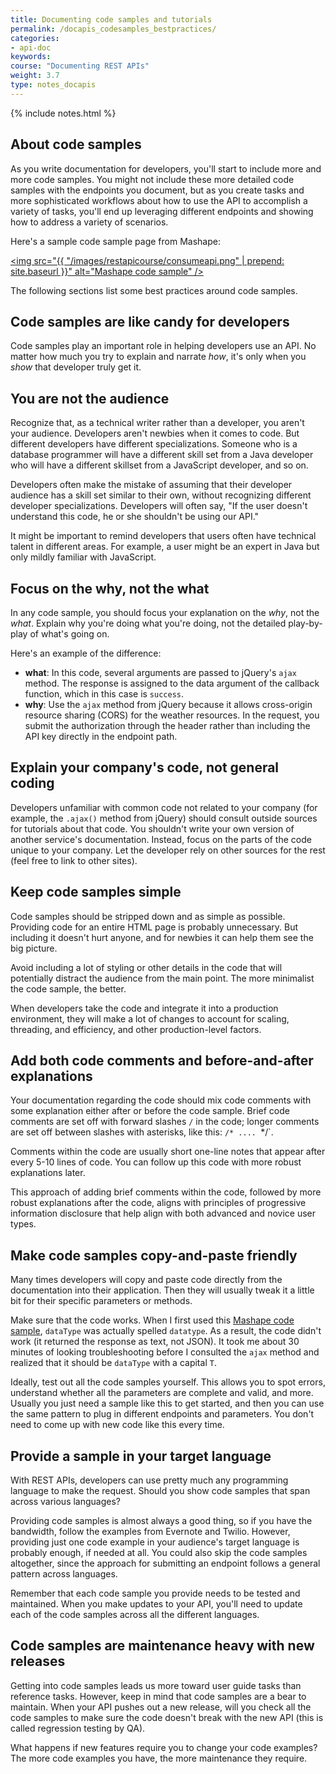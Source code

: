 ```yaml
---
title: Documenting code samples and tutorials
permalink: /docapis_codesamples_bestpractices/
categories:
- api-doc
keywords:
course: "Documenting REST APIs"
weight: 3.7
type: notes_docapis
---
```

{% include notes.html %}

## About code samples
As you write documentation for developers, you'll start to include more and more code samples. You might not include these more detailed code samples with the endpoints you document, but as you create tasks and more sophisticated workflows about how to use the API to accomplish a variety of tasks, you'll end up leveraging different endpoints and showing how to address a variety of scenarios.

Here's a sample code sample page from Mashape:

<a href="http://docs.mashape.com/javascript"><img src="{{ "/images/restapicourse/consumeapi.png" | prepend: site.baseurl }}" alt="Mashape code sample" /></a>

The following sections list some best practices around code samples.

## Code samples are like candy for developers

Code samples play an important role in helping developers use an API. No matter how much you try to explain and narrate *how*, it's only when you *show* that developer truly get it.

## You are not the audience

Recognize that, as a technical writer rather than a developer, you aren't your audience. Developers aren't newbies when it comes to code. But different developers have different specializations. Someone who is a database programmer will have a different skill set from a Java developer who will have a different skillset from a JavaScript developer, and so on.

Developers often make the mistake of assuming that their developer audience has a skill set similar to their own, without recognizing different developer specializations. Developers will often say, "If the user doesn't understand this code, he or she shouldn't be using our API."

It might be important to remind developers that users often have technical talent in different areas. For example, a user might be an expert in Java but only mildly familiar with JavaScript.

## Focus on the why, not the what

In any code sample, you should focus your explanation on the *why*, not the *what*. Explain why you're doing what you're doing, not the detailed play-by-play of what's going on.

Here's an example of the difference:

* **what**: In this code, several arguments are passed to jQuery's `ajax` method. The response is assigned to the data argument of the callback function, which in this case is `success`.
* **why**: Use the `ajax` method from jQuery because it allows cross-origin resource sharing (CORS) for the weather resources. In the request, you submit the authorization through the header rather than including the API key directly in the endpoint path.

## Explain your company's code, not general coding
Developers unfamiliar with common code not related to your company (for example, the `.ajax()` method from jQuery) should consult outside sources for tutorials about that code. You shouldn't write your own version of another service's documentation. Instead, focus on the parts of the code unique to your company. Let the developer rely on other sources for the rest (feel free to link to other sites).

## Keep code samples simple

Code samples should be stripped down and as simple as possible. Providing code for an entire HTML page is probably unnecessary. But including it doesn't hurt anyone, and for newbies it can help them see the big picture.

Avoid including a lot of styling or other details in the code that will potentially distract the audience from the main point. The more minimalist the code sample, the better.

When developers take the code and integrate it into a production environment, they will make a lot of changes to account for scaling, threading, and efficiency, and other production-level factors.

## Add both code comments and before-and-after explanations

Your documentation regarding the code should mix code comments with some explanation either after or before the code sample. Brief code comments are set off with forward slashes `/` in the code; longer comments are set off between slashes with asterisks, like this: `/* .... `*/`.

Comments within the code are usually short one-line notes that appear after every 5-10 lines of code. You can follow up this code with more robust explanations later.

This approach of adding brief comments within the code, followed by more robust explanations after the code, aligns with principles of progressive information disclosure that help align with both advanced and novice user types.

## Make code samples copy-and-paste friendly

Many times developers will copy and paste code directly from the documentation into their application. Then they will usually tweak it a little bit for their specific parameters or methods.

Make sure that the code works. When I first used this [Mashape code sample](http://docs.mashape.com/javascript), `dataType` was actually spelled `datatype`. As a result, the code didn't work (it returned the response as text, not JSON). It took me about 30 minutes of looking troubleshooting before I consulted the `ajax` method and realized that it should be `dataType` with a capital `T`.

Ideally, test out all the code samples yourself. This allows you to spot errors, understand whether all the parameters are complete and valid, and more. Usually you just need a sample like this to get started, and then you can use the same pattern to plug in different endpoints and parameters. You don't need to come up with new code like this every time.

## Provide a sample in your target language

With REST APIs, developers can use pretty much any programming language to make the request. Should you show code samples that span across various languages?

Providing code samples is almost always a good thing, so if you have the bandwidth, follow the examples from Evernote and Twilio. However, providing just one code example in your audience's target language is probably enough, if needed at all. You could also skip the code samples altogether, since the approach for submitting an endpoint follows a general pattern across languages.

Remember that each code sample you provide needs to be tested and maintained. When you make updates to your API, you'll need to update each of the code samples across all the different languages.

## Code samples are maintenance heavy with new releases

Getting into code samples leads us more toward user guide tasks than reference tasks. However, keep in mind that code samples are a bear to maintain. When your API pushes out a new release, will you check all the code samples to make sure the code doesn't break with the new API (this is called regression testing by QA).

What happens if new features require you to change your code examples? The more code examples you have, the more maintenance they require.
